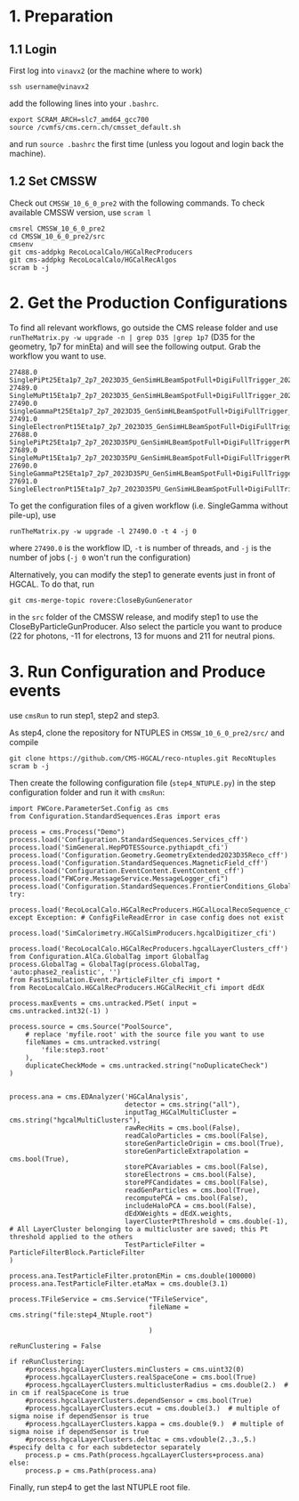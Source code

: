 
# 1. Preparation

## 1.1 Login
First log into `vinavx2` (or the machine where to work) 
```
ssh username@vinavx2
```

add the following lines into your `.bashrc`.
```
export SCRAM_ARCH=slc7_amd64_gcc700
source /cvmfs/cms.cern.ch/cmsset_default.sh
```

and run `source .bashrc` the first time (unless you logout and login back the machine).


## 1.2 Set CMSSW

Check out `CMSSW_10_6_0_pre2` with the following commands. To check available CMSSW version, use `scram l`

```
cmsrel CMSSW_10_6_0_pre2
cd CMSSW_10_6_0_pre2/src
cmsenv
git cms-addpkg RecoLocalCalo/HGCalRecProducers
git cms-addpkg RecoLocalCalo/HGCalRecAlgos
scram b -j 
```

# 2. Get the Production Configurations

To find all relevant workflows, go outside the CMS release folder and use `runTheMatrix.py -w upgrade -n | grep D35 |grep 1p7`
(D35 for the geometry, 1p7 for minEta) and will see the following output. Grab the workflow you want to use.
```
27488.0 SinglePiPt25Eta1p7_2p7_2023D35_GenSimHLBeamSpotFull+DigiFullTrigger_2023D35+RecoFullGlobal_2023D35+HARVESTFullGlobal_2023D35 
27489.0 SingleMuPt15Eta1p7_2p7_2023D35_GenSimHLBeamSpotFull+DigiFullTrigger_2023D35+RecoFullGlobal_2023D35+HARVESTFullGlobal_2023D35 
27490.0 SingleGammaPt25Eta1p7_2p7_2023D35_GenSimHLBeamSpotFull+DigiFullTrigger_2023D35+RecoFullGlobal_2023D35+HARVESTFullGlobal_2023D35 
27491.0 SingleElectronPt15Eta1p7_2p7_2023D35_GenSimHLBeamSpotFull+DigiFullTrigger_2023D35+RecoFullGlobal_2023D35+HARVESTFullGlobal_2023D35 
27688.0 SinglePiPt25Eta1p7_2p7_2023D35PU_GenSimHLBeamSpotFull+DigiFullTriggerPU_2023D35PU+RecoFullGlobalPU_2023D35PU+HARVESTFullGlobalPU_2023D35PU 
27689.0 SingleMuPt15Eta1p7_2p7_2023D35PU_GenSimHLBeamSpotFull+DigiFullTriggerPU_2023D35PU+RecoFullGlobalPU_2023D35PU+HARVESTFullGlobalPU_2023D35PU 
27690.0 SingleGammaPt25Eta1p7_2p7_2023D35PU_GenSimHLBeamSpotFull+DigiFullTriggerPU_2023D35PU+RecoFullGlobalPU_2023D35PU+HARVESTFullGlobalPU_2023D35PU 
27691.0 SingleElectronPt15Eta1p7_2p7_2023D35PU_GenSimHLBeamSpotFull+DigiFullTriggerPU_2023D35PU+RecoFullGlobalPU_2023D35PU+HARVESTFullGlobalPU_2023D35PU 
```

To get the configuration files of a given workflow (i.e. SingleGamma without pile-up), use
```
runTheMatrix.py -w upgrade -l 27490.0 -t 4 -j 0
```
where `27490.0` is the workflow ID, `-t` is number of threads, and `-j` is the number of jobs (`-j 0` won't run the configuration)


Alternatively, you can modify the step1 to generate events just in front of HGCAL. To do that, run

```
git cms-merge-topic rovere:CloseByGunGenerator
```
in the `src` folder of the CMSSW release, and modify step1 to use the CloseByParticleGunProducer. Also select the particle you want to produce (22 for photons, -11 for electrons, 13 for muons and 211 for neutral pions.


# 3. Run Configuration and Produce events

use `cmsRun` to run step1, step2 and step3. 

As step4, clone the repository for NTUPLES in `CMSSW_10_6_0_pre2/src/` and compile

```
git clone https://github.com/CMS-HGCAL/reco-ntuples.git RecoNtuples
scram b -j
```

Then create the following configuration file (`step4_NTUPLE.py`) in the step configuration folder and run it with `cmsRun`:

```
import FWCore.ParameterSet.Config as cms
from Configuration.StandardSequences.Eras import eras

process = cms.Process("Demo")
process.load('Configuration.StandardSequences.Services_cff')
process.load('SimGeneral.HepPDTESSource.pythiapdt_cfi')
process.load('Configuration.Geometry.GeometryExtended2023D35Reco_cff')
process.load('Configuration.StandardSequences.MagneticField_cff')
process.load('Configuration.EventContent.EventContent_cff')
process.load("FWCore.MessageService.MessageLogger_cfi")
process.load('Configuration.StandardSequences.FrontierConditions_GlobalTag_cff')
try:
    process.load('RecoLocalCalo.HGCalRecProducers.HGCalLocalRecoSequence_cff')
except Exception: # ConfigFileReadError in case config does not exist                                                                                                                                                                                                                         
    process.load('SimCalorimetry.HGCalSimProducers.hgcalDigitizer_cfi')
    process.load('RecoLocalCalo.HGCalRecProducers.hgcalLayerClusters_cff')
from Configuration.AlCa.GlobalTag import GlobalTag
process.GlobalTag = GlobalTag(process.GlobalTag, 'auto:phase2_realistic', '')
from FastSimulation.Event.ParticleFilter_cfi import *
from RecoLocalCalo.HGCalRecProducers.HGCalRecHit_cfi import dEdX

process.maxEvents = cms.untracked.PSet( input = cms.untracked.int32(-1) )

process.source = cms.Source("PoolSource",
    # replace 'myfile.root' with the source file you want to use                                                                                                                                                                                                                              
    fileNames = cms.untracked.vstring(
        'file:step3.root'
    ),
    duplicateCheckMode = cms.untracked.string("noDuplicateCheck")
)


process.ana = cms.EDAnalyzer('HGCalAnalysis',
                             detector = cms.string("all"),
                             inputTag_HGCalMultiCluster = cms.string("hgcalMultiClusters"),
                             rawRecHits = cms.bool(False),
                             readCaloParticles = cms.bool(False),
                             storeGenParticleOrigin = cms.bool(True),
                             storeGenParticleExtrapolation = cms.bool(True),
                             storePCAvariables = cms.bool(False),
                             storeElectrons = cms.bool(False),
                             storePFCandidates = cms.bool(False),
                             readGenParticles = cms.bool(True),
                             recomputePCA = cms.bool(False),
                             includeHaloPCA = cms.bool(False),
                             dEdXWeights = dEdX.weights,
                             layerClusterPtThreshold = cms.double(-1),  # All LayerCluster belonging to a multicluster are saved; this Pt threshold applied to the others                                                                                                                     
                             TestParticleFilter = ParticleFilterBlock.ParticleFilter
)

process.ana.TestParticleFilter.protonEMin = cms.double(100000)
process.ana.TestParticleFilter.etaMax = cms.double(3.1)

process.TFileService = cms.Service("TFileService",
                                   fileName = cms.string("file:step4_Ntuple.root")

                                   )

reRunClustering = False

if reRunClustering:
    #process.hgcalLayerClusters.minClusters = cms.uint32(0)                                                                                                                                                                                                                                   
    #process.hgcalLayerClusters.realSpaceCone = cms.bool(True)                                                                                                                                                                                                                                
    #process.hgcalLayerClusters.multiclusterRadius = cms.double(2.)  # in cm if realSpaceCone is true                                                                                                                                                                                         
    #process.hgcalLayerClusters.dependSensor = cms.bool(True)                                                                                                                                                                                                                                 
    #process.hgcalLayerClusters.ecut = cms.double(3.)  # multiple of sigma noise if dependSensor is true                                                                                                                                                                                      
    #process.hgcalLayerClusters.kappa = cms.double(9.)  # multiple of sigma noise if dependSensor is true                                                                                                                                                                                     
    #process.hgcalLayerClusters.deltac = cms.vdouble(2.,3.,5.) #specify delta c for each subdetector separately                                                                                                                                                                               
    process.p = cms.Path(process.hgcalLayerClusters+process.ana)
else:
    process.p = cms.Path(process.ana)
```

Finally, run step4 to get the last NTUPLE root file.
